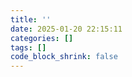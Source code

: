 ```yaml
---
title: ''
date: 2025-01-20 22:15:11
categories: []
tags: []
code_block_shrink: false
---
```


<!--more-->
